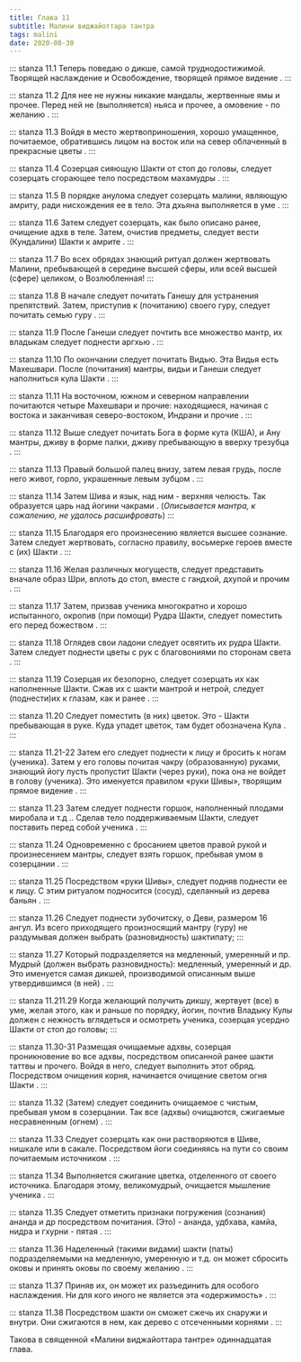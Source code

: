 ```yaml
---
title: Глава 11
subtitle: Малини виджайоттара тантра
tags: malini
date: 2020-08-30
---
```


::: stanza 11.1
Теперь поведаю о дикше, самой труднодостижимой. Творящей наслаждение и Освобождение, творящей прямое видение .
:::

::: stanza 11.2
Для нее не нужны никакие мандалы, жертвенные ямы и прочее. Перед ней не (выполняется) ньяса и прочее, а омовение - по желанию .
:::

::: stanza 11.3
Войдя в место жертвоприношения, хорошо умащенное, почитаемое, обратившись лицом на восток или на север облаченный в прекрасные цветы .
:::

::: stanza 11.4
Созерцая сияющую Шакти от стоп до головы, следует созерцать сгорающее тело посредством махамудры .
:::

::: stanza 11.5
В порядке анулома следует созерцать малини, являющую амриту, ради нисхождения ее в тело. Эта дхьяна выполняется в уме .
:::

::: stanza 11.6
Затем следует созерцать, как было описано ранее, очищение адхв в теле. Затем, очистив предметы, следует вести (Кундалини) Шакти к амрите .
:::

::: stanza 11.7
Во всех обрядах знающий ритуал должен жертвовать Малини, пребывающей в середине высшей сферы, или всей высшей (сфере) целиком, о Возлюбленная!
:::

::: stanza 11.8
В начале следует почитать Ганешу для устранения препятствий. Затем, приступив к (почитанию) своего гуру, следует почитать семью гуру .
:::

::: stanza 11.9
После Ганеши следует почтить все множество мантр, их владыкам следует поднести аргхью .
:::

::: stanza 11.10
По окончании следует почитать Видью. Эта Видья есть Махешвари. После (почитания) мантры, видьи и Ганеши следует наполниться кула Шакти .
:::

::: stanza 11.11
На восточном, южном и северном направлении почитаются четыре Махешвари и прочие: находящиеся, начиная с востока и заканчивая северо-востоком, Индрани и прочие .
:::

::: stanza 11.12
Выше следует почитать Бога в форме кута (КША), и Ану мантры, дживу в форме палки, дживу пребывающую в вверху трезубца .
:::

::: stanza 11.13
Правый большой палец внизу, затем левая грудь, после него живот, горло, украшенные левым зубцом .
:::

::: stanza 11.14
Затем Шива и язык, над ним - верхняя челюсть. Так образуется царь над йогини чакрами . (_Описывается мантра, к сожалению, не удалось расшифровать_)
:::

::: stanza 11.15
Благодаря его произнесению является высшее сознание. Затем следует жертвовать, согласно правилу, восьмерке героев вместе с (их) Шакти .
:::

::: stanza 11.16
Желая различных могуществ, следует представить вначале образ Шри, вплоть до стоп, вместе с гандхой, дхупой и прочим .
:::

::: stanza 11.17
Затем, призвав ученика многократно и хорошо испытанного, окропив (при помощи) Рудра Шакти, следует поместить его перед божеством .
:::

::: stanza 11.18
Оглядев свои ладони следует освятить их рудра Шакти. Затем следует поднести цветы с рук с благовониями по сторонам света .
:::

::: stanza 11.19
Созерцая их безопорно, следует созерцать их как наполненные Шакти. Сжав их с шакти мантрой и нетрой, следует (поднести)их к глазам, как и ранее .
:::

::: stanza 11.20
Следует поместить (в них) цветок. Это - Шакти пребывающая в руке. Куда упадет цветок, там будет обозначена Кула .
:::

::: stanza 11.21-22
Затем его следует поднести к лицу и бросить к ногам (ученика). Затем у его головы почитая чакру (образованную) руками, знающий йогу пусть пропустит Шакти (через руки), пока она не войдет в голову (ученика). Это именуется правилом «руки Шивы», творящим прямое видение .
:::

::: stanza 11.23
Затем следует поднести горшок, наполненный плодами миробала и т.д .. Сделав тело поддерживаемым Шакти, следует поставить перед собой ученика .
:::

::: stanza 11.24
Одновременно с бросанием цветов правой рукой и произнесением мантры, следует взять горшок, пребывая умом в созерцании .
:::

::: stanza 11.25
Посредством «руки Шивы», следует подняв поднести ее к лицу. С этим ритуалом подносится (сосуд), сделанный из дерева баньян .
:::

::: stanza 11.26
Следует поднести зубочитску, о Деви, размером 16 ангул. Из всего приходящего произносящий мантру (гуру) не раздумывая должен выбрать (разновидность) шактипату;
:::

::: stanza 11.27
Который подразделяется на медленный, умеренный и пр. Мудрый (должен выбрать разновидность): медленный, умеренный и др. Это именуется самая дикшей, производимой описанным выше утвердившимся (в ней) .
:::

::: stanza 11.211.29
Когда желающий получить дикшу, жертвует (все) в уме, желая этого, как и раньше по порядку, йогин, почтив Владыку Кулы должен с нежность вглядеться и осмотреть ученика, созерцая усердно Шакти от стоп до головы;
:::

::: stanza 11.30-31
Размещая очищаемые адхвы, созерцая проникновение во все адхвы, посредством описанной ранее шакти таттвы и прочего. Войдя в него, следует выполнить этот обряд. Посредством очищения корня, начинается очищение светом огня Шакти .
:::

::: stanza 11.32
(Затем) следует соединить очищаемое с чистым, пребывая умом в созерцании. Так все (адхвы) очищаются, сжигаемые несравненным (огнем) .
:::

::: stanza 11.33
Следует созерцать как они растворяются в Шиве, нишкале или в сакале. Посредством йоги соединяясь на пути со своим почитаемым источником .
:::

::: stanza 11.34
Выполняется сжигание цветка, отделенного от своего источника. Благодаря этому, великомудрый, очищается мышление ученика .
:::

::: stanza 11.35
Следует отметить признаки погружения (сознания) ананда и др посредством почитания. (Это) - ананда, удбхава, камйа, нидра и гхурни - пятая .
:::

::: stanza 11.36
Наделенный (такими видами) шакти (паты) подразделяемыми на медленную, умеренную и т.д. он может сбросить оковы и принять оковы по своему желанию .
:::

::: stanza 11.37
Приняв их, он может их разъединить для особого наслаждения. Ни для кого иного не является эта «одержимость» .
:::

::: stanza 11.38
Посредством шакти он сможет сжечь их снаружи и внутри. Они сжигаются в нем, как дерево с отсеченными корнями .
:::

Такова в священной «Малини виджайоттара тантре» одиннадцатая глава.
